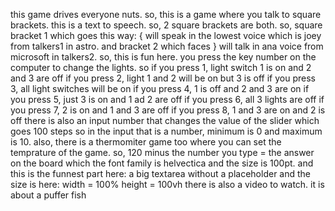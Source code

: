 this game drives everyone nuts. so, this is a game where you talk to square brackets. this is a text to speech. so, 2 square brackets are both. so, square bracket 1 which goes this way: { will speak in the lowest voice which is joey from talkers1 in astro. and bracket 2 which faces } will talk in ana voice from microsoft in talkers2. so, this is fun here. you press the key number on the computer to change the lights. so
if you press 1, light switch 1 is on and 2 and 3 are off
if you press 2, light 1 and 2 will be on but 3 is off
if you press 3, all light switches will be on
if you press 4, 1 is off and 2 and 3 are on
if you press 5, just 3 is on and 1 ad 2 are off
if you press 6, all 3 lights are off
if you press 7, 2 is on and 1 and 3 are off
if you press 8, 1 and 3 are on and 2 is off
there is also an input number that changes the value of the slider which goes 100 steps so in the input that is a number, minimum is 0 and maximum is 10. also, there is a thermomiter game too where you can set the temprature of the game. so, 120 minus the number you type = the answer on the board which the font family is helvectica and the size is 100pt. and this is the funnest part here: a big textarea without a placeholder and the size is here:
width = 100%
height = 100vh
there is also a video to watch. it is about a puffer fish
